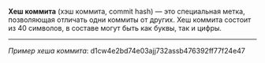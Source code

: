 **Хеш коммита** (хэш коммита, commit hash) — это специальная метка, позволяющая отличать одни коммиты от других. Хеш коммита состоит из 40 символов, в составе могут быть как буквы, так и цифры.

---

*Пример хеша коммита*: d1cw4e2bd74e03ajj732assb476392ff77f24e47